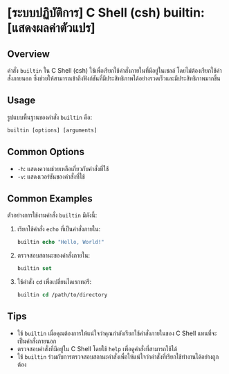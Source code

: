 # [ระบบปฏิบัติการ] C Shell (csh) builtin: [แสดงผลค่าตัวแปร]

## Overview
คำสั่ง `builtin` ใน C Shell (csh) ใช้เพื่อเรียกใช้คำสั่งภายในที่มีอยู่ในเชลล์ โดยไม่ต้องเรียกใช้คำสั่งภายนอก ซึ่งช่วยให้สามารถเข้าถึงฟังก์ชันที่มีประสิทธิภาพได้อย่างรวดเร็วและมีประสิทธิภาพมากขึ้น

## Usage
รูปแบบพื้นฐานของคำสั่ง `builtin` คือ:

```csh
builtin [options] [arguments]
```

## Common Options
- `-h`: แสดงความช่วยเหลือเกี่ยวกับคำสั่งที่ใช้
- `-v`: แสดงเวอร์ชันของคำสั่งที่ใช้

## Common Examples
ตัวอย่างการใช้งานคำสั่ง `builtin` มีดังนี้:

1. เรียกใช้คำสั่ง `echo` ที่เป็นคำสั่งภายใน:
   ```csh
   builtin echo "Hello, World!"
   ```

2. ตรวจสอบสถานะของคำสั่งภายใน:
   ```csh
   builtin set
   ```

3. ใช้คำสั่ง `cd` เพื่อเปลี่ยนไดเรกทอรี:
   ```csh
   builtin cd /path/to/directory
   ```

## Tips
- ใช้ `builtin` เมื่อคุณต้องการให้แน่ใจว่าคุณกำลังเรียกใช้คำสั่งภายในของ C Shell แทนที่จะเป็นคำสั่งภายนอก
- ตรวจสอบคำสั่งที่มีอยู่ใน C Shell โดยใช้ `help` เพื่อดูคำสั่งที่สามารถใช้ได้
- ใช้ `builtin` ร่วมกับการตรวจสอบสถานะคำสั่งเพื่อให้แน่ใจว่าคำสั่งที่เรียกใช้ทำงานได้อย่างถูกต้อง